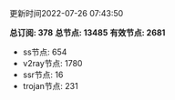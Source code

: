 更新时间2022-07-26 07:43:50

**总订阅: 378**
**总节点: 13485**
**有效节点: 2681**
- ss节点: 654
- v2ray节点: 1780
- ssr节点: 16
- trojan节点: 231
